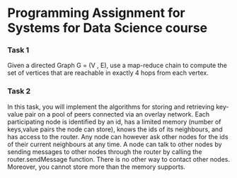 # Programming Assignment for Systems for Data Science course

### Task 1

Given a directed Graph G = (V , E), use a map-reduce chain to compute the set of vertices that are
reachable in exactly 4 hops from each vertex.

### Task 2

In this task, you will implement the algorithms for storing and retrieving key-value pair on a pool of
peers connected via an overlay network. Each participating node is identified by an id, has a limited
memory (number of keys,value pairs the node can store), knows the ids of its neighbours, and has access
to the router. Any node can however ask other nodes for the ids of their current neighbours at any time.
A node can talk to other nodes by sending messages to other nodes through the router by calling the
router.sendMessage function. There is no other way to contact other nodes. Moreover, you cannot
store more than the memory supports.


